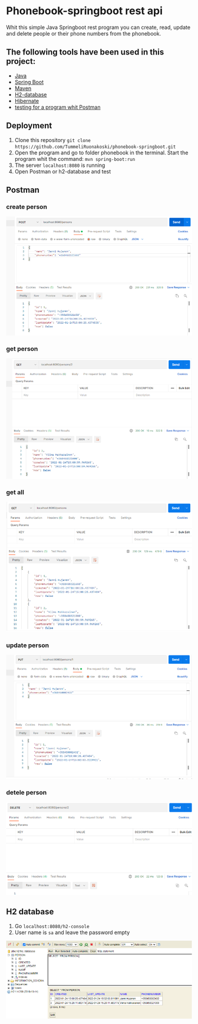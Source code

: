 # Phonebook-springboot rest api

Whit this simple Java Springboot rest program you can create, read, update and delete people or their phone numbers from the phonebook.

## The following tools have been used in this project:

- [Java](https://www.java.com/en/)
- [Spring Boot](https://spring.io/projects/spring-boot)
- [Maven](https://maven.apache.org/)
- [H2-database](https://www.h2database.com/html/main.html)
- [Hibernate](https://hibernate.org/)
- [testing for a program whit Postman](https://www.postman.com/)

## Deployment
1. Clone this repository `git clone https://github.com/TummeliRuonakoski/phonebook-springboot.git`
2. Open the program and go to folder phonebook in the terminal. Start the program whit the command: `mvn spring-boot:run`
3. The server `localhost:8080` is running
4. Open Postman or h2-database and test
## Postman
### create person
![](phonebook/src/main/resources/images/createPerson.png)
### get person
![](phonebook/src/main/resources/images/getPerson.png)
### get all
![](phonebook/src/main/resources/images/getAll.png)
### update person
![](phonebook/src/main/resources/images/updatePerson.png)
### detele person
![](phonebook/src/main/resources/images/deletePerson.png)


## H2 database
1. Go `localhost:8080/h2-console`
2. User name is `sa` and leave the password empty

![](phonebook/src/main/resources/images/h2-console.png)
